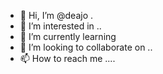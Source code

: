 - 👋 Hi, I’m @deajo .
- 👀 I’m interested in ..
- 🌱 I’m currently learning 
- 💞️ I’m looking to collaborate on ..
- 📫 How to reach me ....

<!---
deajo/deajo is a ✨ special ✨ repository because its `README.md` (this file) appears on your GitHub profile.
You can click the Preview link to take a look at your changes.
--->
